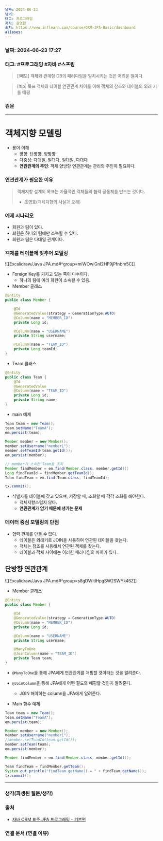 ```yaml
---
날짜: 2024-06-23
넘버: 
태그: 프로그래밍
저자: 김영한
출처: https://www.inflearn.com/course/ORM-JPA-Basic/dashboard
aliases:
---
```

### 날짜:  2024-06-23 17:27

### 태그: #프로그래밍 #자바 #스프링

>[!메모]
> 객체와 관계형 DB의 패러다임을 일치시키는 것은 어려운 일이다.

> [!tip] 목표
> 객체와 테이블 연관관계 차이를 이해
> 객체의 참조와 테이블의 외래 키를 매핑

### 원문
---
# 객체지향 모델링
- 용어 이해
	- 방향: 단방향, 양방향
	- 다중성: 다대일, 일대다, 일대일, 다대다
	- **연관관계의 주인**: 객체 양방향 연관관계는 관리의 주인이 필요하다.
### 연관관계가 필요한 이유

> 객체지향 설계의 목표는 자율적인 객체들의 협력 공동체를 만드는 것이다.
> - 조영호(객체지향의 사실과 오해)

### 예제 시나리오
- 회원과 팀이 있다.
- 회원은 하나의 팀에만 소속될 수 있다.
- 회원과 팀은 다대일 관계이다.
### 객체를 테이블에 맞추어 모델링
![[Excalidraw/Java JPA.md#^group=miWOwiGnI2HF9jPfnbm5C]]
- Foreign Key를 가지고 있는 쪽이 다수이다.
	- 하나의 팀에 여러 회원이 소속될 수 있음.
- Member 클래스
```java
@Entity
public class Member {

    @Id
    @GeneratedValue(strategy = GenerationType.AUTO)
    @Column(name = "MEMBER_ID")
    private Long id;

    @Column(name = "USERNAME")
    private String username;

    @Column(name = "TEAM_ID")
    private Long teamId;
}
```
- Team 클래스
```java
@Entity
public class Team {
    @Id
    @GeneratedValue
    @Column(name = "TEAM_ID")
    private Long id;
    private String name;
}
```
- main 예제
```java hl:10-13
Team team = new Team();  
team.setName("TeamA");  
em.persist(team);  
  
Member member = new Member();  
member.setUsername("member1");  
member.setTeamId(team.getId());  
em.persist(member);  

// member가 소속한 Team을 조회
Member findMember = em.find(Member.class, member.getId())
Long findTeamId = findMember.getTeamId();
Team findTeam = em.find(Team.class, findTeamId);

tx.commit();
```
- 식별자를 테이블에 갖고 있으며, 저장할 때, 조회할 때 각각 조회를 해야한다.
	- 객체지향스럽지 않다.
	- **연관관계가 없기 때문에 생기는 문제**
### 데이터 중심 모델링의 단점
- 협력 관계를 만들 수 없다.
	- 테이블은 외래키로 JOIN을 사용하여 연관된 테이블을 찾는다.
	- 객체는 참조를 사용해서 연관된 객체를 찾는다.
	- 테이블과 객체 사이에는 이러한 패러다임의 차이가 있다.

## 단방향 연관관계
![[Excalidraw/Java JPA.md#^group=s8gDWitlHpgSW2SWYk46Z]]
- Member 클래스
```java hl:12-14
@Entity
public class Member {

    @Id
    @GeneratedValue(strategy = GenerationType.AUTO)
    @Column(name = "MEMBER_ID")
    private Long id;

    @Column(name = "USERNAME")
    private String username;

    @ManyToOne
    @JoinColumn(name = "TEAM_ID")
    private Team team;
}
```
- `@ManyToOne`을 통해 JPA에게 연관관계를 매핑할 것이라는 것을 알려준다.
- `@JoinColumn`을 통해 JPA에게 어떤 필드와 매핑할 것인지 알려준다.
	- JOIN 해야하는 column을 JPA에게 알려준다.

- Main 함수 예제
```java
Team team = new Team();
team.setName("TeamA");
em.persist(team);

Member member = new Member();
member.setUsername("member1");
//member.setTeamId(team.getId());
member.setTeam(team);
em.persist(member);

Member findMember = em.find(Member.class, member.getId());

Team findTeam = findMember.getTeam();
System.out.println("findTeam.getName() = " + findTeam.getName());
tx.commit();
```
---
### 생각(파생된 질문/생각)

### 출처
- [자바 ORM 표준 JPA 프로그래밍 - 기본편](https://www.inflearn.com/course/ORM-JPA-Basic/dashboard)

### 연결 문서 (연결 이유)
